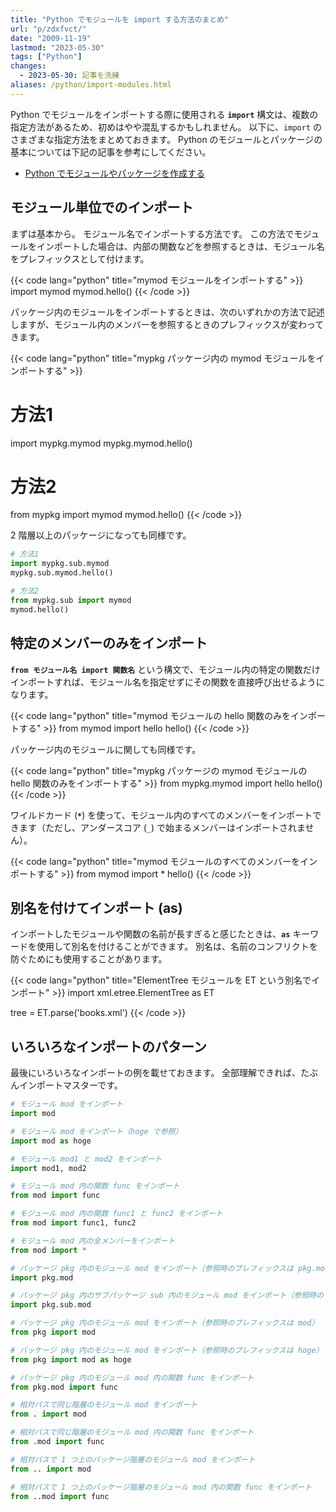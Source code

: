 ```yaml
---
title: "Python でモジュールを import する方法のまとめ"
url: "p/zdxfvct/"
date: "2009-11-19"
lastmod: "2023-05-30"
tags: ["Python"]
changes:
  - 2023-05-30: 記事を洗練
aliases: /python/import-modules.html
---
```


Python でモジュールをインポートする際に使用される __`import`__ 構文は、複数の指定方法があるため、初めはやや混乱するかもしれません。
以下に、`import` のさまざまな指定方法をまとめておきます。
Python のモジュールとパッケージの基本については下記の記事を参考にしてください。

- [Python でモジュールやパッケージを作成する](/p/n4n5m3i/)


モジュール単位でのインポート
----

まずは基本から。
モジュール名でインポートする方法です。
この方法でモジュールをインポートした場合は、内部の関数などを参照するときは、モジュール名をプレフィックスとして付けます。

{{< code lang="python" title="mymod モジュールをインポートする" >}}
import mymod
mymod.hello()
{{< /code >}}

パッケージ内のモジュールをインポートするときは、次のいずれかの方法で記述しますが、モジュール内のメンバーを参照するときのプレフィックスが変わってきます。

{{< code lang="python" title="mypkg パッケージ内の mymod モジュールをインポートする" >}}
# 方法1
import mypkg.mymod
mypkg.mymod.hello()

# 方法2
from mypkg import mymod
mymod.hello()
{{< /code >}}

2 階層以上のパッケージになっても同様です。

```python
# 方法1
import mypkg.sub.mymod
mypkg.sub.mymod.hello()

# 方法2
from mypkg.sub import mymod
mymod.hello()
```


特定のメンバーのみをインポート
----

__`from モジュール名 import 関数名`__ という構文で、モジュール内の特定の関数だけインポートすれば、モジュール名を指定せずにその関数を直接呼び出せるようになります。

{{< code lang="python" title="mymod モジュールの hello 関数のみをインポートする" >}}
from mymod import hello
hello()
{{< /code >}}

パッケージ内のモジュールに関しても同様です。

{{< code lang="python" title="mypkg パッケージの mymod モジュールの hello 関数のみをインポートする" >}}
from mypkg.mymod import hello
hello()
{{< /code >}}

ワイルドカード (__`*`__) を使って、モジュール内のすべてのメンバーをインポートできます（ただし、アンダースコア (`_`) で始まるメンバーはインポートされません）。

{{< code lang="python" title="mymod モジュールのすべてのメンバーをインポートする" >}}
from mymod import *
hello()
{{< /code >}}


別名を付けてインポート (as)
----

インポートしたモジュールや関数の名前が長すぎると感じたときは、__`as`__ キーワードを使用して別名を付けることができます。
別名は、名前のコンフリクトを防ぐためにも使用することがあります。

{{< code lang="python" title="ElementTree モジュールを ET という別名でインポート" >}}
import xml.etree.ElementTree as ET

tree = ET.parse('books.xml')
{{< /code >}}


いろいろなインポートのパターン
----

最後にいろいろなインポートの例を載せておきます。
全部理解できれば、たぶんインポートマスターです。

```python
# モジュール mod をインポート
import mod

# モジュール mod をインポート（hoge で参照）
import mod as hoge

# モジュール mod1 と mod2 をインポート
import mod1, mod2

# モジュール mod 内の関数 func をインポート
from mod import func

# モジュール mod 内の関数 func1 と func2 をインポート
from mod import func1, func2

# モジュール mod 内の全メンバーをインポート
from mod import *

# パッケージ pkg 内のモジュール mod をインポート（参照時のプレフィックスは pkg.mod）
import pkg.mod

# パッケージ pkg 内のサブパッケージ sub 内のモジュール mod をインポート（参照時のプレフィックスは pkg.sub.mod）
import pkg.sub.mod

# パッケージ pkg 内のモジュール mod をインポート（参照時のプレフィックスは mod）
from pkg import mod

# パッケージ pkg 内のモジュール mod をインポート（参照時のプレフィックスは hoge）
from pkg import mod as hoge

# パッケージ pkg 内のモジュール mod 内の関数 func をインポート
from pkg.mod import func

# 相対パスで同じ階層のモジュール mod をインポート
from . import mod

# 相対パスで同じ階層のモジュール mod 内の関数 func をインポート
from .mod import func

# 相対パスで 1 つ上のパッケージ階層のモジュール mod をインポート
from .. import mod

# 相対パスで 1 つ上のパッケージ階層のモジュール mod 内の関数 func をインポート
from ..mod import func
```

